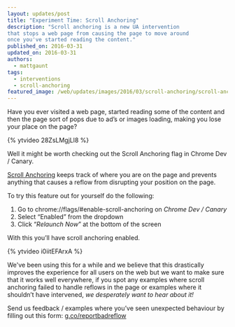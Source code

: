 ```yaml
---
layout: updates/post
title: "Experiment Time: Scroll Anchoring"
description: "Scroll anchoring is a new UA intervention
that stops a web page from causing the page to move around
once you've started reading the content."
published_on: 2016-03-31
updated_on: 2016-03-31
authors:
  - mattgaunt
tags:
  - interventions
  - scroll-anchoring
featured_image: /web/updates/images/2016/03/scroll-anchoring/scroll-anchoring-keyart.png
---
```


Have you ever visited a web page, started reading some of the content and then the page sort of pops due to ad’s or images loading, making you lose your place on the page?

{% ytvideo 28ZsLMgjLl8 %}

Well it might be worth checking out the Scroll Anchoring flag in Chrome Dev / Canary.

[Scroll Anchoring](https://groups.google.com/a/chromium.org/forum/#!msg/intervention-dev/THTySB4TdDE/Kk4R68HvDAAJ) keeps track of where you are on the page and prevents anything that causes a reflow from disrupting your position on the page.

To try this feature out for yourself do the following:

1. Go to chrome://flags/#enable-scroll-anchoring on *Chrome Dev / Canary*
1. Select “Enabled” from the dropdown
1. Click “*Relaunch Now*” at the bottom of the screen

With this you’ll have scroll anchoring enabled.

{% ytvideo i0iitEFArxA %}

We've been using this for a while and we believe that this drastically improves the experience for all users on the web but we want to make sure that it works well everywhere, if you spot any examples where scroll anchoring failed to handle reflows in the page or examples where it shouldn’t have intervened, *we desperately want to hear about it!*

Send us feedback / examples where you’ve seen unexpected behaviour by filling out this form: [g.co/reportbadreflow](http://g.co/reportbadreflow)
